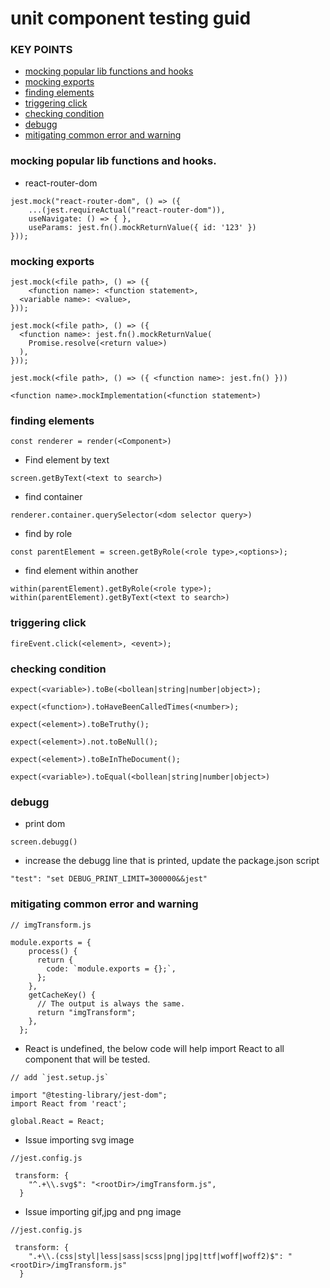 # unit component testing guid

### KEY POINTS
- [mocking popular lib functions and hooks](https://github.com/suvel/jest_notes/edit/main/README.md#mocking-popular-lib-functions-and-hooks)
- [mocking exports](https://github.com/suvel/jest_notes/edit/main/README.md#mocking-exports)
- [finding elements](https://github.com/suvel/jest_notes/edit/main/README.md#finding-elements)
- [triggering click](https://github.com/suvel/jest_notes/edit/main/README.md#triggering-click)
- [checking condition](https://github.com/suvel/jest_notes/edit/main/README.md#checking-condition)
- [debugg](https://github.com/suvel/jest_notes/edit/main/README.md#debugg)
- [mitigating common error and warning](https://github.com/suvel/jest_notes/edit/main/README.md#mitigating-common-error-and-warning)


### mocking popular lib functions and hooks.

- react-router-dom

```
jest.mock("react-router-dom", () => ({
    ...(jest.requireActual("react-router-dom")), 
    useNavigate: () => { },
    useParams: jest.fn().mockReturnValue({ id: '123' })
}));
```


### mocking exports

```
jest.mock(<file path>, () => ({
    <function name>: <function statement>,
  <variable name>: <value>,
}));
```

```
jest.mock(<file path>, () => ({
  <function name>: jest.fn().mockReturnValue(
    Promise.resolve(<return value>)
  ),
}));
```

```
jest.mock(<file path>, () => ({ <function name>: jest.fn() }))
```

```
<function name>.mockImplementation(<function statement>)
```

### finding elements

```
const renderer = render(<Component>)
```

- Find element by text
```
screen.getByText(<text to search>)
```

- find container
```
renderer.container.querySelector(<dom selector query>)
```

- find by role
```
const parentElement = screen.getByRole(<role type>,<options>);
```

- find element within another
```
within(parentElement).getByRole(<role type>);
within(parentElement).getByText(<text to search>)
```

### triggering click

```
fireEvent.click(<element>, <event>);
```
 
### checking condition

```
expect(<variable>).toBe(<bollean|string|number|object>);
```
```
expect(<function>).toHaveBeenCalledTimes(<number>);
```
```
expect(<element>).toBeTruthy();
```
```
expect(<element>).not.toBeNull();
```
```
expect(<element>).toBeInTheDocument();
```
```
expect(<variable>).toEqual(<bollean|string|number|object>)
```

### debugg

- print dom
```
screen.debugg()
```
- increase the debugg line that is printed, update the package.json script
```
"test": "set DEBUG_PRINT_LIMIT=300000&&jest"
```

### mitigating common error and warning

```
// imgTransform.js

module.exports = {
    process() {
      return {
        code: `module.exports = {};`,
      };
    },
    getCacheKey() {
      // The output is always the same.
      return "imgTransform";
    },
  };
```


- React is undefined, the below code will help import React to all component that will be tested.
```
// add `jest.setup.js`

import "@testing-library/jest-dom";
import React from 'react';

global.React = React;
```
- Issue importing svg image
```
//jest.config.js

 transform: {
    "^.+\\.svg$": "<rootDir>/imgTransform.js",
  }
```
- Issue importing gif,jpg and png image
```
//jest.config.js

 transform: {
    ".+\\.(css|styl|less|sass|scss|png|jpg|ttf|woff|woff2)$": "<rootDir>/imgTransform.js"
  }
```
